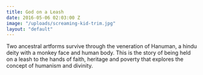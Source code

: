 ```yaml
---
title: God on a Leash
date: 2016-05-06 02:03:00 Z
image: "/uploads/screaming-kid-trim.jpg"
layout: "default"
---
```


Two ancestral artforms survive through the veneration of Hanuman, a hindu deity with a monkey face and human body. This is the story of being held on a leash to the hands of faith, heritage and poverty that explores the concept of humanism and divinity.
